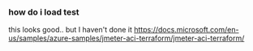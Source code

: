 ### how do i load test
this looks good.. but I haven't done it
https://docs.microsoft.com/en-us/samples/azure-samples/jmeter-aci-terraform/jmeter-aci-terraform/

